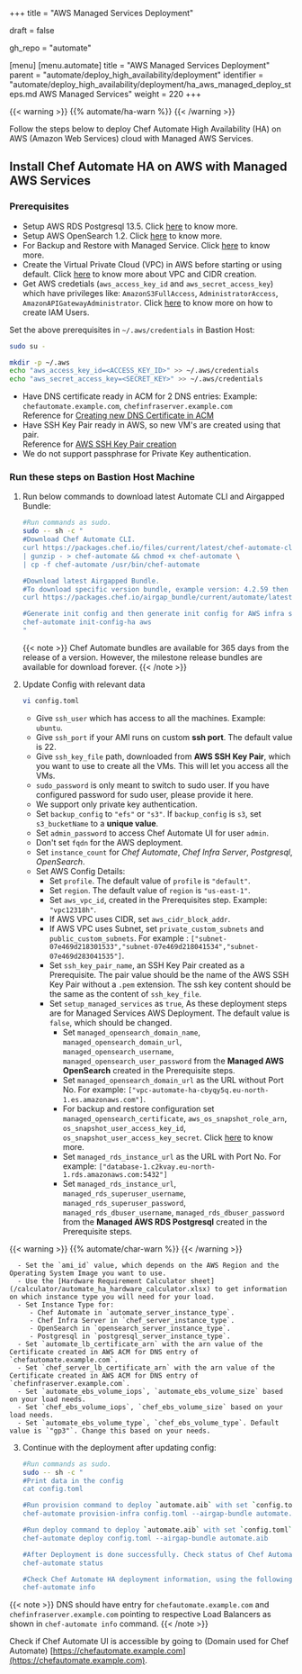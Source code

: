 +++
title = "AWS Managed Services Deployment"

draft = false

gh_repo = "automate"

[menu]
  [menu.automate]
    title = "AWS Managed Services Deployment"
    parent = "automate/deploy_high_availability/deployment"
    identifier = "automate/deploy_high_availability/deployment/ha_aws_managed_deploy_steps.md AWS Managed Services"
    weight = 220
+++

{{< warning >}}
 {{% automate/ha-warn %}}
{{< /warning >}}

Follow the steps below to deploy Chef Automate High Availability (HA) on AWS (Amazon Web Services) cloud with Managed AWS Services.

## Install Chef Automate HA on AWS with Managed AWS Services

### Prerequisites

- Setup AWS RDS Postgresql 13.5. Click [here](https://docs.aws.amazon.com/AmazonRDS/latest/UserGuide/CHAP_GettingStarted.CreatingConnecting.PostgreSQL.html) to know more.
- Setup AWS OpenSearch 1.2. Click [here](https://docs.aws.amazon.com/opensearch-service/latest/developerguide/createupdatedomains.html) to know more.
- For Backup and Restore with Managed Service. Click [here](/automate/managed_services/#prerequisites) to know more.
- Create the Virtual Private Cloud (VPC) in AWS before starting or using default. Click [here](/automate/ha_vpc_setup/) to know more about VPC and CIDR creation.
- Get AWS credetials (`aws_access_key_id` and `aws_secret_access_key`) which have privileges like: `AmazonS3FullAccess`, `AdministratorAccess`, `AmazonAPIGatewayAdministrator`. Click [here](/automate/ha_iam_user/) to know more on how to create IAM Users.

Set the above prerequisites in `~/.aws/credentials` in Bastion Host:

  ```bash
  sudo su -
  ```

  ```bash
  mkdir -p ~/.aws
  echo "aws_access_key_id=<ACCESS_KEY_ID>" >> ~/.aws/credentials
  echo "aws_secret_access_key=<SECRET_KEY>" >> ~/.aws/credentials
  ```

- Have DNS certificate ready in ACM for 2 DNS entries: Example: `chefautomate.example.com`, `chefinfraserver.example.com`\
  Reference for [Creating new DNS Certificate in ACM](/automate/ha_aws_cert_mngr/)
- Have SSH Key Pair ready in AWS, so new VM's are created using that pair.\
  Reference for [AWS SSH Key Pair creation](https://docs.aws.amazon.com/ground-station/latest/ug/create-ec2-ssh-key-pair.html)
- We do not support passphrase for Private Key authentication.

### Run these steps on Bastion Host Machine

1. Run below commands to download latest Automate CLI and Airgapped Bundle:

   ```bash
   #Run commands as sudo.
   sudo -- sh -c "
   #Download Chef Automate CLI.
   curl https://packages.chef.io/files/current/latest/chef-automate-cli/chef-automate_linux_amd64.zip \
   | gunzip - > chef-automate && chmod +x chef-automate \
   | cp -f chef-automate /usr/bin/chef-automate

   #Download latest Airgapped Bundle.
   #To download specific version bundle, example version: 4.2.59 then replace latest.aib with 4.2.59.aib
   curl https://packages.chef.io/airgap_bundle/current/automate/latest.aib -o automate.aib

   #Generate init config and then generate init config for AWS infra structure
   chef-automate init-config-ha aws
   "
   ```

   {{< note >}}
   Chef Automate bundles are available for 365 days from the release of a version. However, the milestone release bundles are available for download forever.
   {{< /note >}}

2. Update Config with relevant data

   ```bash
   vi config.toml
   ```

   - Give `ssh_user` which has access to all the machines. Example: `ubuntu`.
   - Give `ssh_port` if your AMI runs on custom **ssh port**. The default value is 22.
   - Give `ssh_key_file` path, downloaded from **AWS SSH Key Pair**, which you want to use to create all the VMs. This will let you access all the VMs.
   - `sudo_password` is only meant to switch to sudo user. If you have configured password for sudo user, please provide it here.
   - We support only private key authentication.
   - Set `backup_config` to `"efs"` or `"s3"`. If `backup_config` is `s3`, set `s3_bucketName` to a **unique value**.
   - Set `admin_password` to access Chef Automate UI for user `admin`.
   - Don't set `fqdn` for the AWS deployment.
   - Set `instance_count` for *Chef Automate*, *Chef Infra Server*, *Postgresql*, *OpenSearch*.
   - Set AWS Config Details:
      - Set `profile`. The default value of `profile` is `"default"`.
      - Set `region`. The  default value of `region` is `"us-east-1"`.
      - Set `aws_vpc_id`, created in the Prerequisites step. Example: `"vpc12318h"`.
      - If AWS VPC uses CIDR, set `aws_cidr_block_addr`.
      - If AWS VPC uses Subnet, set `private_custom_subnets` and `public_custom_subnets`. For example : `["subnet-07e469d218301533","subnet-07e469d218041534","subnet-07e469d283041535"]`.
      - Set `ssh_key_pair_name`, an SSH Key Pair created as a Prerequisite. The pair value should be the name of the AWS SSH Key Pair without a `.pem` extension. The ssh key content should be the same as the content of `ssh_key_file`.
      - Set `setup_managed_services` as `true`, As these deployment steps are for Managed Services AWS Deployment. The default value is `false`, which should be changed.
        - Set `managed_opensearch_domain_name`, `managed_opensearch_domain_url`, `managed_opensearch_username`, `managed_opensearch_user_password` from the **Managed AWS OpenSearch** created in the Prerequisite steps.
        - Set `managed_opensearch_domain_url` as the URL without Port No. For example: `["vpc-automate-ha-cbyqy5q.eu-north-1.es.amazonaws.com"]`.
        - For backup and restore configuration set `managed_opensearch_certificate`, `aws_os_snapshot_role_arn`, `os_snapshot_user_access_key_id`, `os_snapshot_user_access_key_secret`. Click [here](/automate/managed_services/#prerequisites) to know more.
        - Set `managed_rds_instance_url` as the URL with Port No. For example: `["database-1.c2kvay.eu-north-1.rds.amazonaws.com:5432"]`
        - Set `managed_rds_instance_url`, `managed_rds_superuser_username`, `managed_rds_superuser_password`, `managed_rds_dbuser_username`, `managed_rds_dbuser_password` from the **Managed AWS RDS Postgresql** created in the Prerequisite steps.
        
{{< warning >}}
{{% automate/char-warn %}}
{{< /warning >}}

      - Set the `ami_id` value, which depends on the AWS Region and the Operating System Image you want to use.
      - Use the [Hardware Requirement Calculator sheet](/calculator/automate_ha_hardware_calculator.xlsx) to get information on which instance type you will need for your load.
      - Set Instance Type for:
         - Chef Automate in `automate_server_instance_type`.
         - Chef Infra Server in `chef_server_instance_type`.
         - OpenSearch in `opensearch_server_instance_type`.
         - Postgresql in `postgresql_server_instance_type`.
      - Set `automate_lb_certificate_arn` with the arn value of the Certificate created in AWS ACM for DNS entry of `chefautomate.example.com`.
      - Set `chef_server_lb_certificate_arn` with the arn value of the Certificate created in AWS ACM for DNS entry of `chefinfraserver.example.com`.
      - Set `automate_ebs_volume_iops`, `automate_ebs_volume_size` based on your load needs.
      - Set `chef_ebs_volume_iops`, `chef_ebs_volume_size` based on your load needs.
      - Set `automate_ebs_volume_type`, `chef_ebs_volume_type`. Default value is `"gp3"`. Change this based on your needs.

3. Continue with the deployment after updating config:

   ```bash
   #Run commands as sudo.
   sudo -- sh -c "
   #Print data in the config
   cat config.toml

   #Run provision command to deploy `automate.aib` with set `config.toml`
   chef-automate provision-infra config.toml --airgap-bundle automate.aib

   #Run deploy command to deploy `automate.aib` with set `config.toml`
   chef-automate deploy config.toml --airgap-bundle automate.aib

   #After Deployment is done successfully. Check status of Chef Automate HA services
   chef-automate status
   
   #Check Chef Automate HA deployment information, using the following command
   chef-automate info
   ```

{{< note >}} DNS should have entry for `chefautomate.example.com` and `chefinfraserver.example.com` pointing to respective Load Balancers as shown in `chef-automate info` command. {{< /note >}}

Check if Chef Automate UI is accessible by going to (Domain used for Chef Automate) [https://chefautomate.example.com](https://chefautomate.example.com).